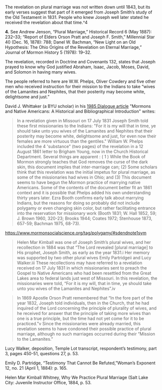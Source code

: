 


The revelation on plural marriage was not written down until 1843, but its early verses suggest that part of it emerged from Joseph Smith’s study of the Old Testament in 1831. People who knew Joseph well later stated he received the revelation about that time.^4

**4\.** See Andrew Jenson, “Plural Marriage,” Historical Record 6 (May 1887): 232–33; “Report of Elders Orson Pratt and Joseph F. Smith,” Millennial Star 40 (Dec. 16, 1878): 788; Danel W. Bachman, “New Light on an Old Hypothesis: The Ohio Origins of the Revelation on Eternal Marriage,” Journal of Mormon History 5 (1978): 19–32.

The revelation, recorded in Doctrine and Covenants 132, states that Joseph prayed to know why God justified Abraham, Isaac, Jacob, Moses, David, and Solomon in having many wives.

The people referred to here are W.W. Phelps, Oliver Cowdery and five other men who received instruction for their mission to the Indians to take “wives of the Lamanites and Nephites, that their posterity may become white, delightsome and just.”

David J. Whittaker (a BYU scholar) in his [1985 Dialogue article](https://scholarlypublishingcollective.org/uip/dial/article/18/4/33/242824) "Mormons and Native Americans: A Historical and Bibliographical Introduction" writes:

> In a revelation given in Missouri on 17 July 1831 Joseph Smith told these first missionaries to the Indians: "For it is my will that in time, ye should take unto you wives of the Lamanites and Nephites that their posterity may become white, delightsome and just, for even now their females are more virtuous than the gentiles." William W. Phelps included the 4 'substance" (two pages) of the revelation in a 12 August 1861 letter to Brigham Young, now in the Church Historical Department. Several things are apparent : ( 1 ) While the Book of Mormon strongly teaches that God removes the curse of the dark skin, this document implies that inter-marriage can; (2) Some scholars think that this revelation was the initial impetus for plural marriage, as some of the missionaries had wives in Ohio; and (3) This document seems to have begun the Mormon practice of marrying native Americans. Some of the contents of the document better fit an 1861 context and it is possible that Phelps added his own understanding thirty years later. Ezra Booth confirms early talk about marrying Indians, but the reasons for doing so probably did not include polygamy or even changing skin color, but rather facilitating entrance into the reservation for missionary work (Booth 1831; W. Hall 1852, 59; J. Brown 1960, 320-23; Brooks 1944; Coates 1972; Stenhouse 1873, 657-59; Bachman 1975, 68-73).



https://www.mormonsocialscience.org/tag/polygamy/#sdendnote1sym

> Helen Mar Kimball was one of Joseph Smith’s plural wives, and her recollection in 1884 was that “The Lord revealed [plural marriage] to His prophet, Joseph Smith, as early as the year 1831.i Her memory was supported by two other plural wives Emily Partridgeii and Lucy Walker.iii These recollections may have referred to a revelation received on 17 July 1831 in which missionaries sent to preach the Gospel to Native Americans who had been resettled from the Great Lakes area to federal lands just west of Missouri. In this revelation, the missionaries were told, “For it is my will, that in time, ye should take unto you wives of the Lamanites and Nephites”.iv

> In 1869 Apostle Orson Pratt remembered that “In the fore part of the year 1832, Joseph told individuals, then in the Church, that he had inquired of the Lord concerning the principle of plurality of wives, and he received for answer that the principle of taking more wives than one is a true principle, but the time had not yet come for it to be practiced.”v Since the missionaries were already married, this revelation seems to have condoned their possible practice of plural marriage, although no such marriages occurred during their “Mission to the Lamanites.”



Lucy Walker, deposition, Temple Lot transcript, respondent’s testimony, part 3, pages 450-51, questions 27, p. 53.

Emily D. Partridge, “Testimony That Cannot Be Refuted,”Woman’s Exponent 12, no. 21 (April 1, 1884): p. 165.

Helen Mar Kimball Whitney, Why We Practice Plural Marriage (Salt Lake City: Juvenile Instructor Office, 1884, p. 53.
